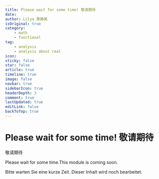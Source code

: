 ```yaml
---
title: Please wait for some time! 敬请期待
date: 
author: Lilya 黑静美
isOriginal: true
category: 
    - math
    - functional
tag:
    - analysis
    - analysis about real
icon: 
sticky: false
star: false
article: true
timeline: true
image: false
navbar: true
sidebarIcon: true
headerDepth: 3
comment: true
lastUpdated: true
editLink: false
backToTop: true
---
```




# Please wait for some time! 敬请期待

敬请期待

Please wait for some time.This module is coming soon. 

Bitte warten Sie eine kurze Zeit. Dieser Inhalt wird noch bearbeitet.